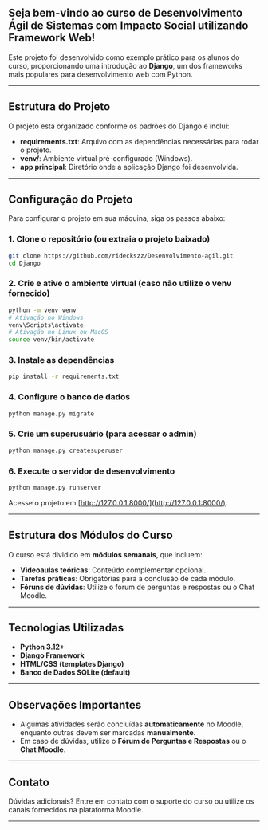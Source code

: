 
## Seja bem-vindo ao curso de **Desenvolvimento Ágil de Sistemas com Impacto Social utilizando Framework Web**!

Este projeto foi desenvolvido como exemplo prático para os alunos do curso, proporcionando uma introdução ao **Django**, um dos frameworks mais populares para desenvolvimento web com Python.

---

## Estrutura do Projeto

O projeto está organizado conforme os padrões do Django e inclui:

- **requirements.txt**: Arquivo com as dependências necessárias para rodar o projeto.
- **venv/**: Ambiente virtual pré-configurado (Windows).
- **app principal**: Diretório onde a aplicação Django foi desenvolvida.

---

## Configuração do Projeto

Para configurar o projeto em sua máquina, siga os passos abaixo:

### 1. Clone o repositório (ou extraia o projeto baixado)
```bash
git clone https://github.com/rideckszz/Desenvolvimento-agil.git
cd Django
```

### 2. Crie e ative o ambiente virtual (caso não utilize o venv fornecido)
```bash
python -m venv venv
# Ativação no Windows
venv\Scripts\activate
# Ativação no Linux ou MacOS
source venv/bin/activate
```

### 3. Instale as dependências
```bash
pip install -r requirements.txt
```

### 4. Configure o banco de dados
```bash
python manage.py migrate
```

### 5. Crie um superusuário (para acessar o admin)
```bash
python manage.py createsuperuser
```

### 6. Execute o servidor de desenvolvimento
```bash
python manage.py runserver
```

Acesse o projeto em [http://127.0.0.1:8000/](http://127.0.0.1:8000/).

---

## Estrutura dos Módulos do Curso

O curso está dividido em **módulos semanais**, que incluem:

- **Videoaulas teóricas**: Conteúdo complementar opcional.
- **Tarefas práticas**: Obrigatórias para a conclusão de cada módulo.
- **Fóruns de dúvidas**: Utilize o fórum de perguntas e respostas ou o Chat Moodle.

---

## Tecnologias Utilizadas

- **Python 3.12+**
- **Django Framework**
- **HTML/CSS (templates Django)**
- **Banco de Dados SQLite (default)**

---

## Observações Importantes

- Algumas atividades serão concluídas **automaticamente** no Moodle, enquanto outras devem ser marcadas **manualmente**.
- Em caso de dúvidas, utilize o **Fórum de Perguntas e Respostas** ou o **Chat Moodle**.

---

## Contato

Dúvidas adicionais? Entre em contato com o suporte do curso ou utilize os canais fornecidos na plataforma Moodle.

---

